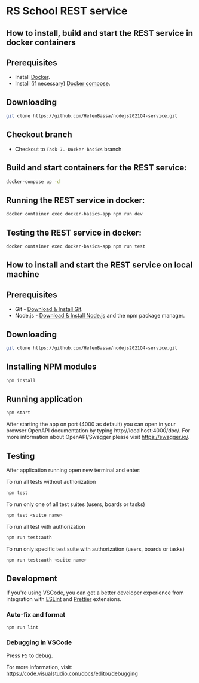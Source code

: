 # RS School REST service

## How to install, build and start the REST service in **docker containers**

## Prerequisites

- Install [Docker](https://www.docker.com/).
- Install (if necessary) [Docker compose](https://docs.docker.com/compose/install/).

## Downloading

```bash
git clone https://github.com/HelenBassa/nodejs2021Q4-service.git
```

## Checkout branch

- Checkout to `Task-7.-Docker-basics` branch

## Build and start containers for the REST service:

```bash
docker-compose up -d
```

## Running the REST service in docker:

```bash
docker container exec docker-basics-app npm run dev
```

## Testing the REST service in docker:

```bash
docker container exec docker-basics-app npm run test
```

## How to install and start the REST service on **local machine**

## Prerequisites

- Git - [Download & Install Git](https://git-scm.com/downloads).
- Node.js - [Download & Install Node.js](https://nodejs.org/en/download/) and the npm package manager.

## Downloading

```bash
git clone https://github.com/HelenBassa/nodejs2021Q4-service.git
```

## Installing NPM modules

```bash
npm install
```

## Running application

```bash
npm start
```

After starting the app on port (4000 as default) you can open
in your browser OpenAPI documentation by typing http://localhost:4000/doc/.
For more information about OpenAPI/Swagger please visit https://swagger.io/.

## Testing

After application running open new terminal and enter:

To run all tests without authorization

```bash
npm test
```

To run only one of all test suites (users, boards or tasks)

```bash
npm test <suite name>
```

To run all test with authorization

```bash
npm run test:auth
```

To run only specific test suite with authorization (users, boards or tasks)

```bash
npm run test:auth <suite name>
```

## Development

If you're using VSCode, you can get a better developer experience from integration with [ESLint](https://marketplace.visualstudio.com/items?itemName=dbaeumer.vscode-eslint) and [Prettier](https://marketplace.visualstudio.com/items?itemName=esbenp.prettier-vscode) extensions.

### Auto-fix and format

```bash
npm run lint
```

### Debugging in VSCode

Press <kbd>F5</kbd> to debug.

For more information, visit: https://code.visualstudio.com/docs/editor/debugging
